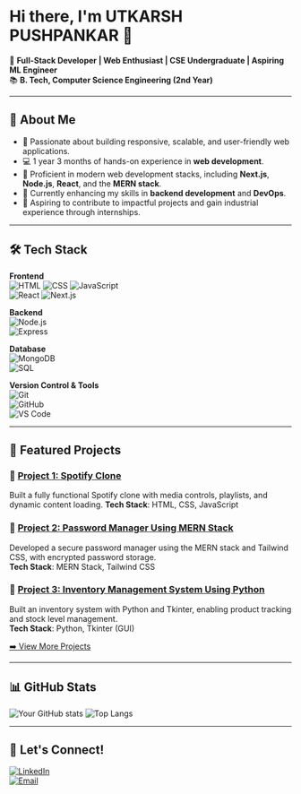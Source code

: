 # Hi there, I'm UTKARSH PUSHPANKAR 👋

🚀 **Full-Stack Developer | Web Enthusiast | CSE Undergraduate | Aspiring ML Engineer**  
📚 **B. Tech, Computer Science Engineering (2nd Year)**  

---

## 🌟 About Me
- 🔭 Passionate about building responsive, scalable, and user-friendly web applications.
- 💻 1 year 3 months of hands-on experience in **web development**.
- 🚀 Proficient in modern web development stacks, including **Next.js**, **Node.js**, **React**, and the **MERN stack**.
- 🌱 Currently enhancing my skills in **backend development** and **DevOps**.
- 🎯 Aspiring to contribute to impactful projects and gain industrial experience through internships.

---

## 🛠️ Tech Stack

**Frontend**  
![HTML](https://img.shields.io/badge/HTML5-E34F26?style=for-the-badge&logo=html5&logoColor=white) 
![CSS](https://img.shields.io/badge/CSS3-1572B6?style=for-the-badge&logo=css3&logoColor=white) 
![JavaScript](https://img.shields.io/badge/JavaScript-F7DF1E?style=for-the-badge&logo=javascript&logoColor=black)  
![React](https://img.shields.io/badge/React-61DAFB?style=for-the-badge&logo=react&logoColor=black) 
![Next.js](https://img.shields.io/badge/Next.js-000000?style=for-the-badge&logo=nextdotjs&logoColor=white)

**Backend**  
![Node.js](https://img.shields.io/badge/Node.js-339933?style=for-the-badge&logo=nodedotjs&logoColor=white)  
![Express](https://img.shields.io/badge/Express.js-000000?style=for-the-badge&logo=express&logoColor=white)

**Database**  
![MongoDB](https://img.shields.io/badge/MongoDB-47A248?style=for-the-badge&logo=mongodb&logoColor=white)  
![SQL](https://img.shields.io/badge/SQL-4479A1?style=for-the-badge&logo=postgresql&logoColor=white)

**Version Control & Tools**  
![Git](https://img.shields.io/badge/Git-F05032?style=for-the-badge&logo=git&logoColor=white)  
![GitHub](https://img.shields.io/badge/GitHub-181717?style=for-the-badge&logo=github&logoColor=white)  
![VS Code](https://img.shields.io/badge/VS_Code-0078d7?style=for-the-badge&logo=visual%20studio%20code&logoColor=white)

---

## 📂 Featured Projects

### 🔗 [Project 1: Spotify Clone](https://github.com/UtkarshPushpankar/Spotify-Clone)
 Built a fully functional Spotify clone with media controls, playlists, and dynamic content loading. 
**Tech Stack**: HTML, CSS, JavaScript  

### 🔗 [Project 2: Password Manager Using MERN Stack](https://github.com/UtkarshPushpankar/Password-Manager-using-React-Tailwind-MongoDB-Express)
Developed a secure password manager using the MERN stack and Tailwind CSS, with encrypted password storage.  
**Tech Stack**: MERN Stack, Tailwind CSS  

### 🔗 [Project 3: Inventory Management System Using Python](https://github.com/UtkarshPushpankar/Inventory-Management-System)
Built an inventory system with Python and Tkinter, enabling product tracking and stock level management.  
**Tech Stack**: Python, Tkinter (GUI)

[➡️ View More Projects](https://github.com/UtkarshPushpankar?tab=repositories)

---

## 📊 GitHub Stats

![Your GitHub stats](https://github-readme-stats.vercel.app/api?username=UtkarshPushpankar&show_icons=true&theme=radical)
![Top Langs](https://github-readme-stats.vercel.app/api/top-langs/?username=UtkarshPushpankar&layout=compact&theme=radical)

---

## 🤝 Let's Connect!
[![LinkedIn](https://img.shields.io/badge/LinkedIn-0077B5?style=for-the-badge&logo=linkedin&logoColor=white)](www.linkedin.com/in/utkarsh-pushpankar-713b5328a)  
[![Email](https://img.shields.io/badge/Email-D14836?style=for-the-badge&logo=gmail&logoColor=white)](mailto:utkarshpushpankar@gmail.com)
